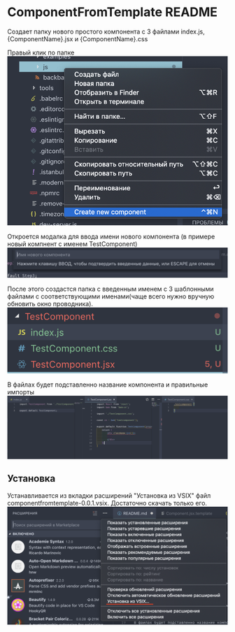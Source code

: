 # ComponentFromTemplate README

Создает папку нового простого компонента с 3 файлами
index.js, {ComponentName}.jsx и {ComponentName}.css

Правый клик по папке
![](/images/1.png)

Откроется модалка для ввода имени нового компонента (в примере новый компнент с именем TestComponent)
![](/images/2.png)


После этого создастся папка с введенным именем с 3 шаблонными файлами с соответствующими именами(чаще всего нужно вручную обновить окно проводника).
![](/images/3.png)

В файлах будет подставленно название компонента и правильные импорты
![](/images/4.png)


## Установка 
Устанавливается из вкладки расширений "Установка из VSIX" файл componentfromtemplate-0.0.1.vsix. Достаточно скачать только его.
![](/images/5.png)
